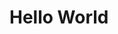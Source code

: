 <!DOCTYPE html>
<html lang="en">
<head>
    <meta charset="UTF-8">
    <meta name="viewport" content="width=device-width, initial-scale=1.0">
    <title>Document</title>
    <script data-ad-client="ca-pub-1924435749162380" async src="https://pagead2.googlesyndication.com/pagead/js/adsbygoogle.js"></script>
</head>
<body>
    <h1>Hello World</h1>
</body>
</html>
